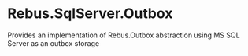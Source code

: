 # Rebus.SqlServer.Outbox
Provides an implementation of Rebus.Outbox abstraction using MS SQL Server as an outbox storage
